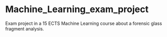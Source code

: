 # Machine_Learning_exam_project
Exam project in a 15 ECTS Machine Learning course about a forensic glass fragment analysis.

